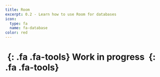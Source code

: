```yaml
---
title: Room
excerpt: 0.2 - Learn how to use Room for databases
icon:
  type: fa
  name: fa-database
color: red
---
```


# *&nbsp;*{: .fa .fa-tools} Work in progress *&nbsp;*{: .fa .fa-tools}
<!--stackedit_data:
eyJoaXN0b3J5IjpbLTE1MTAxMTE4MjVdfQ==
-->
